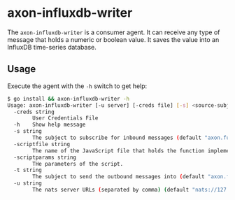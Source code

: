 # axon-influxdb-writer

The `axon-influxdb-writer` is a consumer agent.
It can receive any type of message that holds a numeric or boolean value.
It saves the value into an InfluxDB time-series database.

## Usage

Execute the agent with the `-h` switch to get help:

```bash
$ go install && axon-influxdb-writer -h
Usage: axon-influxdb-writer [-u server] [-creds file] [-s] <source-subject> [-t] <target-subject> -scriptfile <script-filename> -scriptparams <script-parameters>
  -creds string
    	User Credentials File
  -h	Show help message
  -s string
    	The subject to subscribe for inbound messages (default "axon.func.in")
  -scriptfile string
    	The name of the JavaScript file that holds the function implementation. (default "function.js")
  -scriptparams string
    	THe parameters of the script.
  -t string
    	The subject to send the outbound messages into (default "axon.func.out")
  -u string
    	The nats server URLs (separated by comma) (default "nats://127.0.0.1:4222")
```

